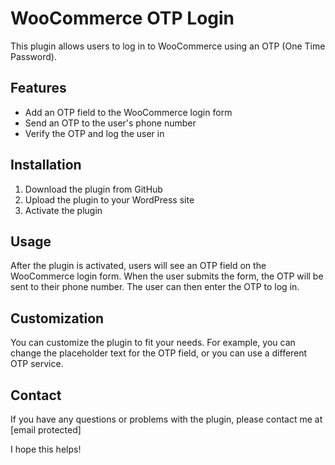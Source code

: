 
# WooCommerce OTP Login

This plugin allows users to log in to WooCommerce using an OTP (One Time Password).

## Features

* Add an OTP field to the WooCommerce login form
* Send an OTP to the user's phone number
* Verify the OTP and log the user in

## Installation

1. Download the plugin from GitHub
2. Upload the plugin to your WordPress site
3. Activate the plugin

## Usage

After the plugin is activated, users will see an OTP field on the WooCommerce login form. When the user submits the form, the OTP will be sent to their phone number. The user can then enter the OTP to log in.

## Customization

You can customize the plugin to fit your needs. For example, you can change the placeholder text for the OTP field, or you can use a different OTP service.

## Contact

If you have any questions or problems with the plugin, please contact me at [email protected]


I hope this helps!
